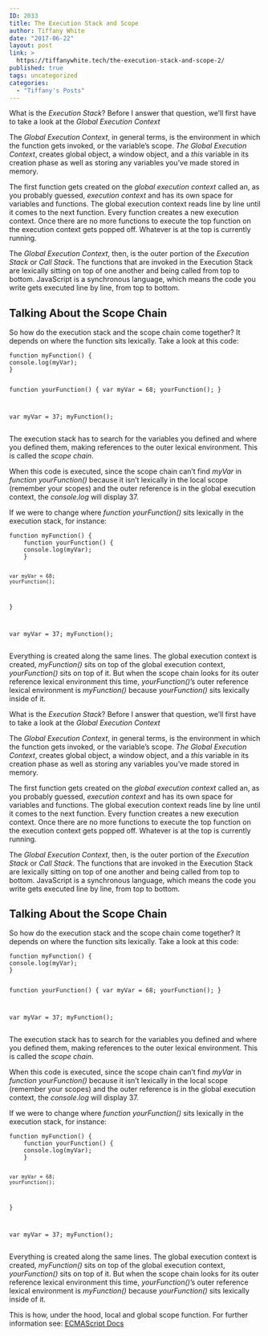 ```yaml
---
ID: 2033
title: The Execution Stack and Scope
author: Tiffany White
date: "2017-06-22"
layout: post
link: >
  https://tiffanywhite.tech/the-execution-stack-and-scope-2/
published: true
tags: uncategorized
categories:
  - "Tiffany's Posts"
---
```



What is the <em>Execution Stack</em>? Before I answer that question, we’ll first have to take a look at the <em>Global Execution Context</em>

The <em>Global Execution Context</em>, in general terms, is the environment in which the function gets invoked, or the variable’s scope. <em>The Global Execution Context</em>, creates global object, a window object, and a <em>this</em> variable in its creation phase as well as storing any variables you’ve made stored in memory.

The first function gets created on the <em>global execution context</em> called an, as you probably guessed, <em>execution context</em> and has its own space for variables and functions. The global execution context reads line by line until it comes to the next function. Every function creates a new execution context. Once there are no more functions to execute the top function on the execution context gets popped off. Whatever is at the top is currently running.

The <em>Global Execution Context</em>, then, is the outer portion of the <em>Execution Stack</em> or <em>Call Stack</em>. The functions that are invoked in the Execution Stack are lexically sitting on top of one another and being called from top to bottom. JavaScript is a synchronous language, which means the code you write gets executed line by line, from top to bottom.
<h2 id="&quot;talking-about-the-scope-chain&quot;">Talking About the Scope Chain</h2>
So how do the execution stack and the scope chain come together? It depends on where the function sits lexically. Take a look at this code:
<div class="&quot;highlighter-rouge&quot;">
<pre class="&quot;highlight&quot;"><code>function myFunction() {
console.log(myVar);
}

function yourFunction() {
var myVar = 68;
yourFunction();
}

var myVar = 37;
myFunction();
</code></pre>
</div>
The execution stack has to search for the variables you defined and where you defined them, making references to the outer lexical environment. This is called the <em>scope chain</em>.

When this code is executed, since the scope chain can’t find <em>myVar</em> in <em>function yourFunction()</em> because it isn’t lexically in the local scope (remember your scopes) and the outer reference is in the global execution context, the <em>console.log</em> will display 37.

If we were to change where <em>function yourFunction()</em> sits lexically in the execution stack, for instance:
<div class="&quot;highlighter-rouge&quot;">
<pre class="&quot;highlight&quot;"><code>function myFunction() {
	function yourFunction() {
	console.log(myVar);
	}

	var myVar = 68;
	yourFunction();
}

var myVar = 37;
myFunction();
</code></pre>
</div>
Everything is created along the same lines. The global execution context is created, <em>myFunction()</em> sits on top of the global execution context, <em>yourFunction()</em> sits on top of it. But when the scope chain looks for its outer reference lexical environment this time, <em>yourFunction()</em>’s outer reference lexical environment is <em>myFunction()</em> because <em>yourFunction()</em> sits lexically inside of it.




What is the <em>Execution Stack</em>? Before I answer that question, we’ll first have to take a look at the <em>Global Execution Context</em>

The <em>Global Execution Context</em>, in general terms, is the environment in which the function gets invoked, or the variable’s scope. <em>The Global Execution Context</em>, creates global object, a window object, and a <em>this</em> variable in its creation phase as well as storing any variables you’ve made stored in memory.

The first function gets created on the <em>global execution context</em> called an, as you probably guessed, <em>execution context</em> and has its own space for variables and functions. The global execution context reads line by line until it comes to the next function. Every function creates a new execution context. Once there are no more functions to execute the top function on the execution context gets popped off. Whatever is at the top is currently running.

The <em>Global Execution Context</em>, then, is the outer portion of the <em>Execution Stack</em> or <em>Call Stack</em>. The functions that are invoked in the Execution Stack are lexically sitting on top of one another and being called from top to bottom. JavaScript is a synchronous language, which means the code you write gets executed line by line, from top to bottom.
<h2 id="&quot;talking-about-the-scope-chain&quot;">Talking About the Scope Chain</h2>
So how do the execution stack and the scope chain come together? It depends on where the function sits lexically. Take a look at this code:
<div class="&quot;highlighter-rouge&quot;">
<pre class="&quot;highlight&quot;"><code>function myFunction() {
console.log(myVar);
}

function yourFunction() {
var myVar = 68;
yourFunction();
}

var myVar = 37;
myFunction();
</code></pre>
</div>
The execution stack has to search for the variables you defined and where you defined them, making references to the outer lexical environment. This is called the <em>scope chain</em>.

When this code is executed, since the scope chain can’t find <em>myVar</em> in <em>function yourFunction()</em> because it isn’t lexically in the local scope (remember your scopes) and the outer reference is in the global execution context, the <em>console.log</em> will display 37.

If we were to change where <em>function yourFunction()</em> sits lexically in the execution stack, for instance:
<div class="&quot;highlighter-rouge&quot;">
<pre class="&quot;highlight&quot;"><code>function myFunction() {
	function yourFunction() {
	console.log(myVar);
	}

	var myVar = 68;
	yourFunction();
}

var myVar = 37;
myFunction();
</code></pre>
</div>
Everything is created along the same lines. The global execution context is created, <em>myFunction()</em> sits on top of the global execution context, <em>yourFunction()</em> sits on top of it. But when the scope chain looks for its outer reference lexical environment this time, <em>yourFunction()</em>’s outer reference lexical environment is <em>myFunction()</em> because <em>yourFunction()</em> sits lexically inside of it.





This is how, under the hood, local and global scope function. For further information see: <a href="&quot;http://dmitrysoshnikov.com/ecmascript/chapter-1-execution-contexts/&quot;">ECMAScript Docs</a>